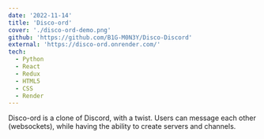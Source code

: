 ```yaml
---
date: '2022-11-14'
title: 'Disco-ord'
cover: './disco-ord-demo.png'
github: 'https://github.com/B1G-M0N3Y/Disco-Discord'
external: 'https://disco-ord.onrender.com/'
tech:
  - Python
  - React
  - Redux
  - HTML5
  - CSS
  - Render
---
```


Disco-ord is a clone of Discord, with a twist. Users can message each other (websockets), while having the ability to create servers and channels.
